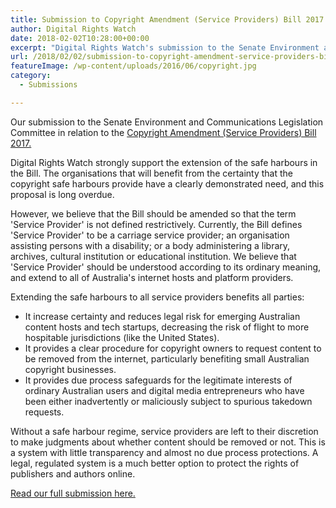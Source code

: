 ```yaml
---
title: Submission to Copyright Amendment (Service Providers) Bill 2017
author: Digital Rights Watch
date: 2018-02-02T10:28:00+00:00
excerpt: "Digital Rights Watch's submission to the Senate Environment and Communications Legislation Committee in relation to the Copyright Amendment (Service Providers) Bill 2017."
url: /2018/02/02/submission-to-copyright-amendment-service-providers-bill-2017/
featureImage: /wp-content/uploads/2016/06/copyright.jpg
category:
  - Submissions

---
```

Our submission to the Senate Environment and Communications Legislation Committee in relation to the [Copyright Amendment (Service Providers) Bill 2017.][1]

Digital Rights Watch strongly support the extension of the safe harbours in the Bill. The organisations that will benefit from the certainty that the copyright safe harbours provide have a clearly demonstrated need, and this proposal is long overdue.

However, we believe that the Bill should be amended so that the term 'Service Provider' is not defined restrictively. Currently, the Bill defines 'Service Provider' to be a carriage service provider; an organisation assisting persons with a disability; or a body administering a library, archives, cultural institution or educational institution. We believe that 'Service Provider' should be understood according to its ordinary meaning, and extend to all of Australia's internet hosts and platform providers.

Extending the safe harbours to all service providers benefits all parties:

  * It increase certainty and reduces legal risk for emerging Australian content hosts and tech startups, decreasing the risk of flight to more hospitable jurisdictions (like the United States).
  * It provides a clear procedure for copyright owners to request content to be removed from the internet, particularly benefiting small Australian copyright businesses.
  * It provides due process safeguards for the legitimate interests of ordinary Australian users and digital media entrepreneurs who have been either inadvertently or maliciously subject to spurious takedown requests.

Without a safe harbour regime, service providers are left to their discretion to make judgments about whether content should be removed or not. This is a system with little transparency and almost no due process protections. A legal, regulated system is a much better option to protect the rights of publishers and authors online.

[Read our full submission here.][2]

 [1]: https://www.aph.gov.au/Parliamentary_Business/Committees/Senate/Environment_and_Communications/CopyrightSPBill
 [2]: /wp-content/uploads/2018/02/Submission_-Copyright-Amendment-Service-Providers-Bill-2017.pdf
